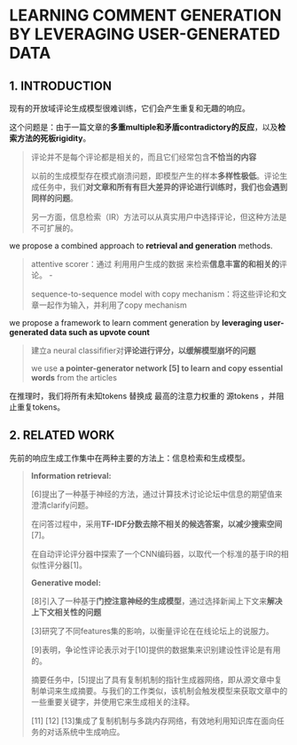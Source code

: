 # LEARNING COMMENT GENERATION BY LEVERAGING USER-GENERATED DATA

## 1. INTRODUCTION

现有的开放域评论生成模型很难训练，它们会产生重复和无趣的响应。

这个问题是：由于一篇文章的**多重multiple和矛盾contradictory的反应**，以及**检索方法的死板rigidity**。

> 评论并不是每个评论都是相关的，而且它们经常包含**不恰当的内容**
>
> 以前的生成模型存在模式崩溃问题，即模型产生的样本**多样性极低**。评论生成任务中，我们**对文章和所有有巨大差异的评论进行训练时，我们也会遇到同样的问题**。
>
> 另一方面，信息检索（IR）方法可以从真实用户中选择评论，但这种方法是不可扩展的。





we propose a combined approach to **retrieval and generation** methods.

>  attentive scorer：通过 利用用户生成的数据 来检索**信息丰富的和相关的**评论。 - 
>
> sequence-to-sequence model with copy mechanism：将这些评论和文章一起作为输入，并利用了copy mechanism	

 we propose a framework to learn comment generation by **leveraging user-generated data such as upvote count**

> 建立a neural classififier对**评论进行评分，以缓解模型崩坏的问题**
>
>  we use **a pointer-generator network [5] to learn and copy essential words** from the articles

在推理时，我们将所有未知tokens 替换成 最高的注意力权重的 源tokens ，并阻止重复tokens。



## 2. RELATED WORK

先前的响应生成工作集中在两种主要的方法上：信息检索和生成模型。

> **Information retrieval:** 
>
> [6]提出了一种基于神经的方法，通过计算技术讨论论坛中信息的期望值来澄清clarify问题。
>
> 在问答过程中，采用**TF-IDF分数去除不相关的候选答案，以减少搜索空间**[7]。
>
> 在自动评论评分器中探索了一个CNN编码器，以取代一个标准的基于IR的相似性评分器[1]。
>
> 
>
> **Generative model:**
>
> [8]引入了一种基于**门控注意神经的生成模型**，通过选择新闻上下文来**解决上下文相关性的问题**
>
> [3]研究了不同features集的影响，以衡量评论在在线论坛上的说服力。
>
> [9]表明，争论性评论表示对于[10]提供的数据集来识别建设性评论是有用的。
>
> 摘要任务中，[5]提出了具有复制机制的指针生成器网络，即从源文章中复制单词来生成摘要。与我们的工作类似，该机制会触发模型来获取文章中的一些重要关键字，并使用它来生成相关的注释。
>
> [11] [12] [13]集成了复制机制与多跳内存网络，有效地利用知识库在面向任务的对话系统中生成响应。